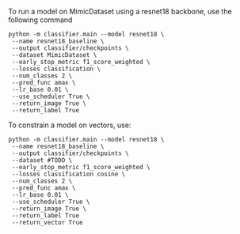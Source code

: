 To run a model on MimicDataset using a resnet18 backbone, use the following command
```
python -m classifier.main --model resnet18 \
 --name resnet18_baseline \
 --output classifier/checkpoints \
 --dataset MimicDataset \
 --early_stop_metric f1_score_weighted \
 --losses classification \
 --num_classes 2 \
 --pred_func amax \
 --lr_base 0.01 \
 --use_scheduler True \
 --return_image True \
 --return_label True
```

To constrain a model on vectors, use:

```
python -m classifier.main --model resnet18 \
 --name resnet18_baseline \
 --output classifier/checkpoints \
 --dataset #TODO \
 --early_stop_metric f1_score_weighted \
 --losses classification cosine \
 --num_classes 2 \
 --pred_func amax \
 --lr_base 0.01 \
 --use_scheduler True \
 --return_image True \
 --return_label True
 --return_vector True
```